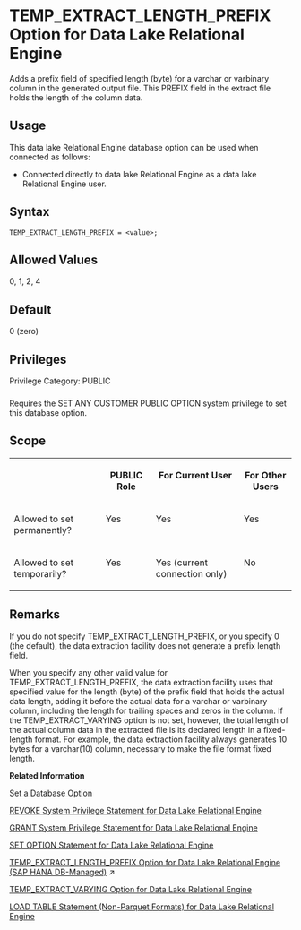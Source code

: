<!-- loio1126138de454476ebec9e52012d4511a -->

# TEMP\_EXTRACT\_LENGTH\_PREFIX Option for Data Lake Relational Engine

Adds a prefix field of specified length \(byte\) for a varchar or varbinary column in the generated output file. This PREFIX field in the extract file holds the length of the column data.



<a name="loio1126138de454476ebec9e52012d4511a__section_ajq_xqq_znb"/>

## Usage

This data lake Relational Engine database option can be used when connected as follows:

-   Connected directly to data lake Relational Engine as a data lake Relational Engine user.



<a name="loio1126138de454476ebec9e52012d4511a__temp_extract_length_prefix_syntax1"/>

## Syntax

```
TEMP_EXTRACT_LENGTH_PREFIX = <value>;
```



<a name="loio1126138de454476ebec9e52012d4511a__temp_extract_length_prefix_values1"/>

## Allowed Values

0, 1, 2, 4



<a name="loio1126138de454476ebec9e52012d4511a__temp_extract_length_prefix_default1"/>

## Default

0 \(zero\)



<a name="loio1126138de454476ebec9e52012d4511a__temp_extract_length_prefix_priv1"/>

## Privileges

Privilege Category: PUBLIC



### 

Requires the SET ANY CUSTOMER PUBLIC OPTION system privilege to set this database option.



<a name="loio1126138de454476ebec9e52012d4511a__temp_extract_length_prefix_scope1"/>

## Scope


<table>
<tr>
<th valign="top">

 

</th>
<th valign="top">

PUBLIC Role

</th>
<th valign="top">

For Current User

</th>
<th valign="top">

For Other Users

</th>
</tr>
<tr>
<td valign="top">

Allowed to set permanently?

</td>
<td valign="top">

Yes

</td>
<td valign="top">

Yes

</td>
<td valign="top">

Yes

</td>
</tr>
<tr>
<td valign="top">

Allowed to set temporarily?

</td>
<td valign="top">

Yes

</td>
<td valign="top">

Yes \(current connection only\)

</td>
<td valign="top">

No

</td>
</tr>
</table>



<a name="loio1126138de454476ebec9e52012d4511a__temp_extract_length_prefix_remarks1"/>

## Remarks

If you do not specify TEMP\_EXTRACT\_LENGTH\_PREFIX, or you specify 0 \(the default\), the data extraction facility does not generate a prefix length field.

When you specify any other valid value for TEMP\_EXTRACT\_LENGTH\_PREFIX, the data extraction facility uses that specified value for the length \(byte\) of the prefix field that holds the actual data length, adding it before the actual data for a varchar or varbinary column, including the length for trailing spaces and zeros in the column. If the TEMP\_EXTRACT\_VARYING option is not set, however, the total length of the actual column data in the extracted file is its declared length in a fixed-length format. For example, the data extraction facility always generates 10 bytes for a varchar\(10\) column, necessary to make the file format fixed length.

**Related Information**  


[Set a Database Option](set-a-database-option-0dcb893.md "You set options with the SET OPTION statement.")

[REVOKE System Privilege Statement for Data Lake Relational Engine](../080-sql-statements/revoke-system-privilege-statement-for-data-lake-relational-engine-a3eadda.md "Removes specific system privileges from specific users and the right to administer the privilege.")

[GRANT System Privilege Statement for Data Lake Relational Engine](../080-sql-statements/grant-system-privilege-statement-for-data-lake-relational-engine-a3dfcb0.md "Grants specific system privileges to users or roles, with or without administrative rights.")

[SET OPTION Statement for Data Lake Relational Engine](../080-sql-statements/set-option-statement-for-data-lake-relational-engine-a625da7.md "Changes options that affect the behavior of the database and its compatibility with Transact-SQL. Setting the value of an option can change the behavior for all users or an individual user, in either a temporary or permanent scope.")

[TEMP_EXTRACT_LENGTH_PREFIX Option for Data Lake Relational Engine (SAP HANA DB-Managed)](https://help.sap.com/viewer/a898e08b84f21015969fa437e89860c8/2023_4_QRC/en-US/7b609716b74d46c588d7f5a8c64738e7.html "Adds a prefix field of specified length (byte) for a varchar or varbinary column in the generated output file. This PREFIX field in the extract file holds the length of the column data.") :arrow_upper_right:

[TEMP\_EXTRACT\_VARYING Option for Data Lake Relational Engine](temp-extract-varying-option-for-data-lake-relational-engine-ceb244e.md "Used in conjunction with TEMP_EXTRACT_LENGTH_PREFIX, the TEMP_EXTRACT_VARYING option outputs varchar or varbinary column data in a variable-length format in the extracted file. The prefix field specified by TEMP_EXTRACT_LENGTH_PREFIX option holds the length of column data.")

[LOAD TABLE Statement \(Non-Parquet Formats\) for Data Lake Relational Engine](../080-sql-statements/load-table-statement-non-parquet-formats-for-data-lake-relational-engine-7ca3f60.md "Imports data into a data lake Relational Engine database table from either the external object store (Azure BLOB storage, an Amazon S3 bucket, an S3-compliant bucket, or Google Cloud Storage) or from data lake Files containers (the managed object store).")

